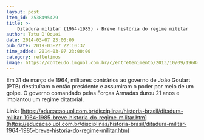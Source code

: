 ```yaml
---
layout: post
item_id: 2538495429
title: >-
    Ditadura militar (1964-1985) - Breve história do regime militar
author: Tatu D'Oquei
date: 2014-03-07 23:00:00
pub_date: 2019-03-27 22:10:32
time_added: 2014-03-07 23:00:00
category: refletimos
image: https://conteudo.imguol.com.br/c/entretenimento/2013/10/09/1968---as-atrizes-eva-todor-tonia-carrero-eva-wilma-leila-diniz-odete-lara-e-norma-bengell-em-1968-durante-a-passeata-dos-cem-mil-em-protesto-contra-a-ditadura-militar-no-brasil-no-rio-de-janeiro-1381319233039_615x300.jpg
---
```


Em 31 de março de 1964, militares contrários ao governo de João Goulart (PTB) destituíram o então presidente e assumiram o poder por meio de um golpe. O governo comandado pelas Forças Armadas durou 21 anos e implantou um regime ditatorial.

**Link:** [https://educacao.uol.com.br/disciplinas/historia-brasil/ditadura-militar-1964-1985-breve-historia-do-regime-militar.htm](https://educacao.uol.com.br/disciplinas/historia-brasil/ditadura-militar-1964-1985-breve-historia-do-regime-militar.htm)

